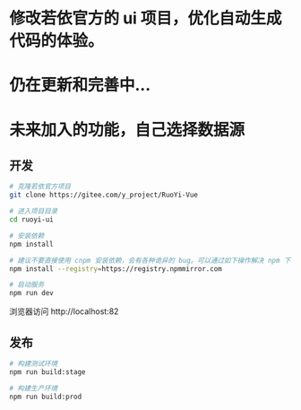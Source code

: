# 修改若依官方的 ui 项目，优化自动生成代码的体验。
# 仍在更新和完善中...
# 未来加入的功能，自己选择数据源

## 开发

```bash
# 克隆若依官方项目
git clone https://gitee.com/y_project/RuoYi-Vue

# 进入项目目录
cd ruoyi-ui

# 安装依赖
npm install

# 建议不要直接使用 cnpm 安装依赖，会有各种诡异的 bug。可以通过如下操作解决 npm 下载速度慢的问题
npm install --registry=https://registry.npmmirror.com

# 启动服务
npm run dev
```

浏览器访问 http://localhost:82

## 发布

```bash
# 构建测试环境
npm run build:stage

# 构建生产环境
npm run build:prod
```
